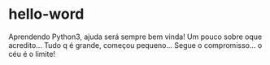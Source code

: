 # hello-word
Aprendendo Python3, ajuda será sempre bem vinda!
Um pouco sobre oque acredito...
Tudo q é grande, começou pequeno...
Segue o compromisso... o céu é o limite!

